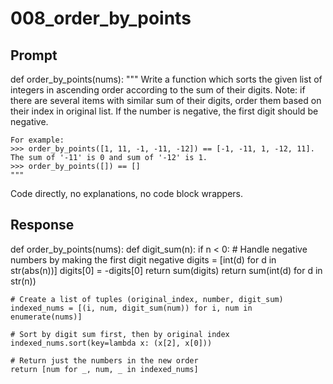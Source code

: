 # 008_order_by_points

## Prompt

def order_by_points(nums):
    """
    Write a function which sorts the given list of integers
    in ascending order according to the sum of their digits.
    Note: if there are several items with similar sum of their digits,
    order them based on their index in original list. If the number is negative, the first digit should be negative.

    For example:
    >>> order_by_points([1, 11, -1, -11, -12]) == [-1, -11, 1, -12, 11]. The sum of '-11' is 0 and sum of '-12' is 1.
    >>> order_by_points([]) == []
    """

Code directly, no explanations, no code block wrappers.

## Response

def order_by_points(nums):
    def digit_sum(n):
        if n < 0:
            # Handle negative numbers by making the first digit negative
            digits = [int(d) for d in str(abs(n))]
            digits[0] = -digits[0]
            return sum(digits)
        return sum(int(d) for d in str(n))
    
    # Create a list of tuples (original_index, number, digit_sum)
    indexed_nums = [(i, num, digit_sum(num)) for i, num in enumerate(nums)]
    
    # Sort by digit sum first, then by original index
    indexed_nums.sort(key=lambda x: (x[2], x[0]))
    
    # Return just the numbers in the new order
    return [num for _, num, _ in indexed_nums]

